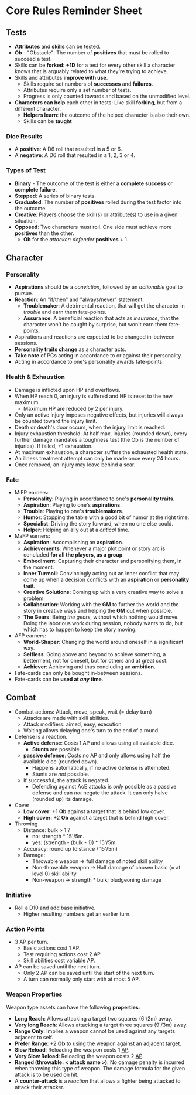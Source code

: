 # Core Rules Reminder Sheet

## Tests
* **Attributes** and **skills** can be tested. 
* **Ob** - "Obstacle": The number of **positives** that must be rolled to succeed a test. 
* Skills can be **forked**: **+1D** for a test for every other skill a character knows that is arguably related to what they're trying to achieve. 
* Skills and attributes **improve with use**. 
  * Skills require set numbers of **successes** and **failures**.
  * Attributes require only a set number of tests. 
  * Progress is only counted towards and based on the unmodified level. 
* **Characters can help** each other in tests: Like skill **forking**, but from a different character. 
  * **Helpers learn**: the outcome of the helped character is also their own.  
  * Skills can be **taught**

### Dice Results
* A **positive**: A D6 roll that resulted in a 5 or 6. 
* A **negative**: A D6 roll that resulted in a 1, 2, 3 or 4. 

### Types of Test
* **Binary** - The outcome of the test is either a **complete success** or **complete failure**.
* **Stepped**: A series of binary tests.
* **Graduated**: The number of **positives** rolled during the test factor into the outcome.
* **Creative**: Players choose the skill(s) or attribute(s) to use in a given situation. 
* **Opposed**: Two characters must roll. One side must achieve more **positives** than the other. 
  * **Ob** for the *attacker*: *defender* **positives** + 1. 

## Character

### Personality
* **Aspirations** should be a *conviction*, followed by an *actionable* goal to pursue.
* **Reaction**: An "if/then" and "always/never" statement.
  * **Troublemaker**: A detrimental reaction, that will get the character in *trouble* and earn them fate-points. 
  * **Assurance**: A beneficial reaction that acts as *insurance*, that the character won't be caught by surprise, but won't earn them fate-points. 
* Aspirations and reactions are expected to be changed in-between sessions. 
* **Personality traits change** as a character acts. 
* **Take note** of PCs acting in accordance to or against their personality.
* Acting in accordance to one's personality awards fate-points. 

### Health & Exhaustion
* Damage is inflicted upon HP and overflows. 
* When HP reach 0, an injury is suffered and HP is reset to the new maximum. 
  * Maximum HP are reduced by 2 per injury. 
* Only an active injury imposes negative effects, but injuries will always be counted toward the injury limit.
* Death or death's door occurs, when the injury limit is reached. 
* Injury exhaustion threshold: At half max. injuries (rounded down), every further damage mandates a toughness test (the Ob is the number of injuries). If failed, +1 exhaustion. 
* At maximum exhaustion, a character suffers the exhausted health state.
* An illness treatment attempt can only be made once every 24 hours. 
* Once removed, an injury may leave behind a scar. 

### Fate
* MiFP earners: 
  * **Personality**: Playing in accordance to one's **personality traits**. 
  * **Aspiration**: Playing to one's **aspirations**. 
  * **Trouble**: Playing to one's **troublemakers**.
  * **Humor**: Stopping the table with a good bit of humor at the right time. 
  * **Specialist**: Driving the story forward, when no one else could. 
  * **Helper**: Helping an ally out at a *critical* time.  
* MaFP earners: 
  * **Aspiration**: Accomplishing an **aspiration**. 
  * **Achievements**: Whenever a major plot point or story arc is concluded **for all the players, as a group**. 
  * **Embodiment**: Capturing their character and personifying them, in the moment. 
  * **Inner Turmoil**: Convincingly acting out an inner conflict that may come up when a decision conflicts with an **aspiration** or **personality trait**. 
  * **Creative Solutions**: Coming up with a very creative way to solve a problem. 
  * **Collaboration**: Working with the **GM** to further the world and the story in creative ways and helping the **GM** out when possible. 
  * **The Gears**: Being *the gears*, without which nothing would move. Doing the laborious work during session, nobody wants to do, but which has to happen to keep the story moving. 
* AFP earners: 
  * **World-Shaper**: Changing the world around oneself in a significant way. 
  * **Selfless**: Going above and beyond to achieve something, a betterment, not for oneself, but for others and at great cost. 
  * **Achiever**: Achieving and thus concluding an **ambition**. 
* Fate-cards can only be bought in-between sessions. 
* Fate-cards can be **used at *any* time**.

## Combat
* Combat actions: Attack, move, speak, wait (= delay turn)
  * Attacks are made with skill abilities.
  * Attack modifiers: aimed, easy, execution
  * Waiting allows delaying one's turn to the end of a round. 
* Defense is a reaction.
  * **Active defense**: Costs 1 AP and allows using all available dice. 
    * **Stunts** are possible. 
  * **passive defense**: Costs no AP and only allows using half the available dice (rounded down). 
    * Happens automatically, if no active defense is attempted. 
    * Stunts are *not* possible. 
  * If successful, the attack is negated. 
    * Defending against AoE attacks is *only* possible as a passive defense and can *not* negate the attack. It can only halve (rounded up) its damage. 
* Cover
  * **Low cover**: +1 **Ob** against a target that is behind low cover. 
  * **High cover**: +2 **Ob** against a target that is behind high cover. 
* Throwing
  * Distance: bulk > 1 ?
    * no: strength * 15'/5m.
    * yes: (strength - (bulk - 1)) * 15'/5m.
  * Accuracy: round up (distance / 15'/5m)
  * Damage: 
    * Throwable weapon -> full damage of noted skill ability
    * Non-throwable weapon -> Half damage of chosen basic (= at level 0) skill ability
    * Non-weapon -> strength * bulk; bludgeoning damage

### Initiative
* Roll a D10 and add base initiative. 
  * Higher resulting numbers get an earlier turn. 

### Action Points
* 3 AP per turn. 
  * Basic actions cost 1 AP. 
  * Test requiring actions cost 2 AP.
  * Skill abilities cost variable AP.
* AP can be saved until the next turn. 
  * Only 2 AP can be saved until the start of the next turn. 
  * A turn can normally only start with at most 5 AP. 

### Weapon Properties
Weapon type assets can have the following **properties**:
* **Long Reach**: Allows attacking a target two squares (6'/2m) away. 
* **Very long Reach**: Allows attacking a target three squares (9'/3m) away. 
* **Range Only**: Implies a weapon cannot be used against any targets adjacent to self. 
* **Prefer Range**: +2 **Ob** to using the weapon against an adjacent target.
* **Slow Reload**: Reloading the weapon costs 1 [AP](#action-points-ap).
* **Very Slow Reload**: Reloading the weapon costs 2 [AP](#action-points-ap).
* **Ranged (throwable: < attack name >)**: No damage penalty is incurred when throwing this type of weapon. The damage formula for the given attack is to be used on hit. 
* A **counter-attack** is a *reaction* that allows a fighter being attacked to attack their attacker. 
